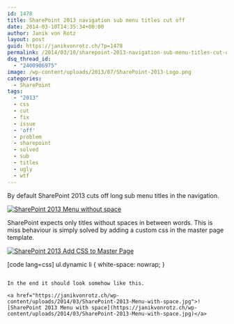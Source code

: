 ```yaml
---
id: 1478
title: SharePoint 2013 navigation sub menu titles cut off
date: 2014-03-10T14:35:34+00:00
author: Janik von Rotz
layout: post
guid: https://janikvonrotz.ch/?p=1478
permalink: /2014/03/10/sharepoint-2013-navigation-sub-menu-titles-cut-off/
dsq_thread_id:
  - "2400906975"
image: /wp-content/uploads/2013/07/SharePoint-2013-Logo.png
categories:
  - SharePoint
tags:
  - "2013"
  - css
  - cut
  - fix
  - issue
  - 'off'
  - problem
  - sharepoint
  - solved
  - sub
  - titles
  - ugly
  - wtf
---
```

By default SharePoint 2013 cuts off long sub menu titles in the navigation.

<a href="https://janikvonrotz.ch/wp-content/uploads/2014/03/SharePoint-2013-Menu-without-space.jpg">![SharePoint 2013 Menu without space](https://janikvonrotz.ch/wp-content/uploads/2014/03/SharePoint-2013-Menu-without-space.jpg)</a>

SharePoint expects only titles without spaces in between words.
This is miss behaviour is simply solved by adding a custom css in the master page template.
<!--more-->
<a href="https://janikvonrotz.ch/wp-content/uploads/2014/03/SharePoint-2013-Add-CSS-to-Master-Page.jpg">![SharePoint 2013 Add CSS to Master Page](https://janikvonrotz.ch/wp-content/uploads/2014/03/SharePoint-2013-Add-CSS-to-Master-Page-1024x608.jpg)</a>

[code lang=css]
ul.dynamic li {
    white-space: nowrap;
}
```

In the end it should look somehow like this.

<a href="https://janikvonrotz.ch/wp-content/uploads/2014/03/SharePoint-2013-Menu-with-space.jpg">![SharePoint 2013 Menu with space](https://janikvonrotz.ch/wp-content/uploads/2014/03/SharePoint-2013-Menu-with-space.jpg)</a>